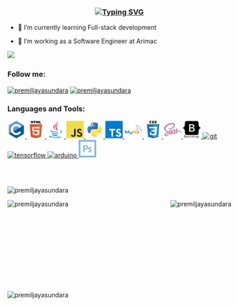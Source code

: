 <h3 align="center">
  <a href="https://git.io/typing-svg">
    <img src="https://readme-typing-svg.demolab.com?font=Fira+Code&weight=600&size=24&pause=1000&color=598996&center=true&vCenter=true&width=435&lines=Hi%F0%9F%91%8B%2C++I'm+Premil+Jayasundara" alt="Typing SVG" />
  </a>
</h3>

- 🌱 I’m currently learning Full-stack development

- 🔭 I’m working as a Software Engineer at Arimac 
<a>
<img src="https://storage.googleapis.com/arimac/email_signature/assets/images/arimac_logo.png"/>
<!-- <img align="right" src="https://storage.googleapis.com/arimac/email_signature/assets/images/arimac_esig_promo.gif"/> -->
</a>

<h3 align="left">Follow me:</h3>
<p align="left">
<a href="https://www.linkedin.com/in/premil-jayasundara-0300ab127/" target="blank"> <img align="center" src="https://raw.githubusercontent.com/rahuldkjain/github-profile-readme-generator/master/src/images/icons/Social/linked-in-alt.svg" alt="premiljayasundara" height="30" width="40" /></a>
<a href="https://www.instagram.com/premiljayasundara/" target="blank"> <img align="center" src="https://raw.githubusercontent.com/rahuldkjain/github-profile-readme-generator/master/src/images/icons/Social/instagram.svg" alt="premiljayasundara" height="30" width="40" /></a>
</p>


<h3 align="left">Languages and Tools:</h3>
<p align="left">  
  <a href="https://www.w3schools.com/c/" target="_blank" rel="noreferrer"> <img src="https://raw.githubusercontent.com/devicons/devicon/master/icons/c/c-original.svg" alt="c" width="40" height="40"/> </a>
  <a href="https://www.w3schools.com/html/" target="_blank" rel="noreferrer"> <img src="https://raw.githubusercontent.com/devicons/devicon/master/icons/html5/html5-original-wordmark.svg" alt="html5" width="40" height="40"/> </a>  
  <a href="https://www.java.com" target="_blank" rel="noreferrer"> <img src="https://raw.githubusercontent.com/devicons/devicon/master/icons/java/java-original.svg" alt="java" width="40" height="40"/> </a> 
  <a href="https://developer.mozilla.org/en-US/docs/Web/JavaScript" target="_blank" rel="noreferrer"> <img src="https://raw.githubusercontent.com/devicons/devicon/master/icons/javascript/javascript-original.svg" alt="javascript" width="40" height="40"/> </a> 
  <a href="https://www.python.org" target="_blank" rel="noreferrer"> <img src="https://raw.githubusercontent.com/devicons/devicon/master/icons/python/python-original.svg" alt="python" width="40" height="40"/> </a> 
  <a href="https://www.typescriptlang.org/" target="_blank" rel="noreferrer"> <img src="https://raw.githubusercontent.com/devicons/devicon/master/icons/typescript/typescript-original.svg" alt="typescript" width="40" height="40"/> </a>  
  <a href="https://www.mysql.com/" target="_blank" rel="noreferrer"> <img src="https://raw.githubusercontent.com/devicons/devicon/master/icons/mysql/mysql-original-wordmark.svg" alt="mysql" width="40" height="40"/> </a> 
  <a href="https://www.w3schools.com/css/" target="_blank" rel="noreferrer"> <img src="https://raw.githubusercontent.com/devicons/devicon/master/icons/css3/css3-original-wordmark.svg" alt="css3" width="40" height="40"/> </a> 
  <a href="https://sass-lang.com" target="_blank" rel="noreferrer"> <img src="https://raw.githubusercontent.com/devicons/devicon/master/icons/sass/sass-original.svg" alt="sass" width="40" height="40"/> </a> 
  <a href="https://getbootstrap.com" target="_blank" rel="noreferrer"> <img src="https://raw.githubusercontent.com/devicons/devicon/master/icons/bootstrap/bootstrap-plain-wordmark.svg" alt="bootstrap" width="40" height="40"/> </a> 
  <a href="https://git-scm.com/" target="_blank" rel="noreferrer"> <img src="https://www.vectorlogo.zone/logos/git-scm/git-scm-icon.svg" alt="git" width="40" height="40"/> </a> 
  <a href="https://www.tensorflow.org" target="_blank" rel="noreferrer"> <img src="https://www.vectorlogo.zone/logos/tensorflow/tensorflow-icon.svg" alt="tensorflow" width="40" height="40"/> </a> 
  <a href="https://www.arduino.cc/" target="_blank" rel="noreferrer"> <img src="https://cdn.worldvectorlogo.com/logos/arduino-1.svg" alt="arduino" width="40" height="40"/> </a> 
  <a href="https://www.photoshop.com/en" target="_blank" rel="noreferrer"> <img src="https://raw.githubusercontent.com/devicons/devicon/master/icons/photoshop/photoshop-line.svg" alt="photoshop" width="40" height="40"/> </a> 
</p>

<br><br>
<p align="left"> <img src="https://komarev.com/ghpvc/?username=premil&label=Profile%20views&color=blueviolet&style=plastic" alt="premiljayasundara" /> </p>
<p><img align="left" src="https://github-readme-stats.vercel.app/api/top-langs/?username=premil&show_icons=true&locale=en&layout=compact&theme=dark" alt="premiljayasundara" /> </p>
<p> <img align="right" src="https://github-readme-stats.vercel.app/api?username=premil&show_icons=true&locale=en&theme=tokyonight" alt="premiljayasundara" /></p>
<br><br><br><br><br><br><br><br><br><br><br><br
<p><img align="center" src="https://github-readme-streak-stats.herokuapp.com?user=premil&theme=earth&" alt="premiljayasundara" /></p>

<!--
**premil/premil** is a ✨ _special_ ✨ repository because its `README.md` (this file) appears on your GitHub profile.

Here are some ideas to get you started:

- 🔭 I’m currently working on ...
- 🌱 I’m currently learning ...
- 👯 I’m looking to collaborate on ...
- 🤔 I’m looking for help with ...
- 💬 Ask me about ...
- 📫 How to reach me: ...
- 😄 Pronouns: ...
- ⚡ Fun fact: ...
-->
